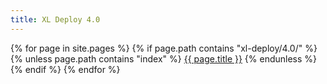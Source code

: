 ```yaml
---
title: XL Deploy 4.0
---
```


{% for page in site.pages %}
  {% if page.path contains "xl-deploy/4.0/" %}
    {% unless page.path contains "index" %}
<a href="{{ page.url}}">{{ page.title }}</a>
    {% endunless %}
  {% endif %}
{% endfor %}
